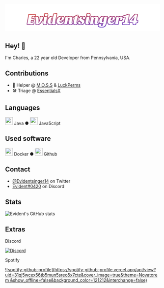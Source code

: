 <h1 align="center">
  <img src="https://raw.githubusercontent.com/Evidentsinger14/evidentsinger14/master/Evidentsinger14.svg" alt="Evidentsinger14" />
</h1>

## Hey! 👋
I'm Charles, a 22 year old Developer from Pennsylvania, USA.

## Contributions
- 🥔 Helper @ [M.O.S.S](https://github.com/MinecraftOSS) & [LuckPerms](https://github.com/LuckPerms)
- 🛠️ Triage @ [EssentialsX](https://github.com/EssentialsX/)

## Languages
<img src="https://cdn.jsdelivr.net/gh/devicons/devicon/icons/java/java-original.svg"  height="25" width="25"/> Java ● <img src="https://cdn.jsdelivr.net/gh/devicons/devicon/icons/javascript/javascript-original.svg" height="25" width="25"/> JavaScript

## Used software
<img src="https://cdn.jsdelivr.net/gh/devicons/devicon/icons/docker/docker-plain-wordmark.svg" height="25" width="25"/> Docker ● <img src="https://cdn.jsdelivr.net/gh/devicons/devicon/icons/github/github-original.svg" height="25" width="25"/> Github

## Contact
- [@Evidentsinger14](https://twitter.com/Evidentsinger14) on Twitter
- [Evident#0420](./) on Discord

## Stats
![Evident's GitHub stats](https://github-readme-stats.vercel.app/api?username=Evidentsinger14&theme=midnight-purple&show_icons=true)


## Extras
Discord

[![Discord](https://lanyard.cnrad.dev/api/412070526081695744)](https://discord.com/users/412070526081695744)

Spotify

[![spotify-github-profile](https://spotify-github-profile.vercel.app/api/view?uid=31qj5wcex56tb5mun5sreo5x7cte&cover_image=true&theme=Novatorem &show_offline=false&background_color=121212&interchange=false)](https://github.com/kittinan/spotify-github-profile)

